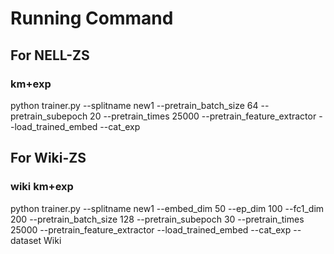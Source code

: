 # Running Command

## For NELL-ZS
### km+exp
python trainer.py --splitname new1 --pretrain_batch_size 64 --pretrain_subepoch 20 --pretrain_times 25000 --pretrain_feature_extractor --load_trained_embed --cat_exp


## For Wiki-ZS
### wiki km+exp
python trainer.py --splitname new1 --embed_dim 50 --ep_dim 100 --fc1_dim 200 --pretrain_batch_size 128 --pretrain_subepoch 30 --pretrain_times 25000 --pretrain_feature_extractor --load_trained_embed --cat_exp --dataset Wiki 
